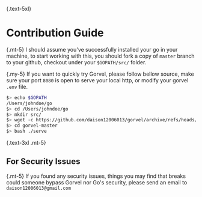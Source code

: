 {.text-5xl}
# Contribution Guide

{.mt-5}
I should assume you've successfully installed your go in your machine, to start working with this, you should fork a copy of `master` branch to your github, checkout under your `$GOPATH/src/` folder.

{.my-5}
If you want to quickly try Gorvel, please follow bellow source, make sure your port `8080` is open to serve your local http, or modify your gorvel `.env` file.

```bash
$> echo $GOPATH
/Users/johndoe/go
$> cd /Users/johndoe/go
$> mkdir src/
$> wget -c https://github.com/daison12006013/gorvel/archive/refs/heads/master.tar.gz -O - | tar -xz
$> cd gorvel-master
$> bash ./serve
```

{.text-3xl .mt-5}
## For Security Issues

{.mt-5}
If you found any security issues, things you may find that breaks could someone bypass Gorvel nor Go's security, please send an email to `daison12006013@gmail.com`
